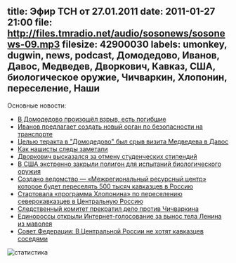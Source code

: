 title: Эфир ТСН от 27.01.2011
date: 2011-01-27 21:00
file: http://files.tmradio.net/audio/sosonews/sosonews-09.mp3
filesize: 42900030
labels: umonkey, dugwin, news, podcast, Домодедово, Иванов, Давос, Медведев, Дворкович, Кавказ, США, биологическое оружие, Чичваркин, Хлопонин, переселение, Наши
---
Основные новости:

<ul>
<li><a href="http://laddove.livejournal.com/56691.html">В Домодедово произошёл взрыв, есть погибшие</a></li>
<li><a href="http://www.infox.ru/authority/state/2011/01/27/Ivanov_pryedlagayet_.phtml">Иванов предлагает создать новый орган по безопасности на транспорте</a></li>
<li><a href="http://www.utro.ru/news/2011/01/26/951868.shtml">Целью теракта в "Домодедово" был срыв визита Медведева в Давос</a></li>
<li><a href="http://dolboeb.livejournal.com/1972312.html">Как нашисты следы заметали</a></li>
<li><a href="http://www.interfax.ru/news.asp?id=173699">Дворкович высказался за отмену студенческих стипендий</a></li>
<li><a href="http://lenta.ru/news/2011/01/27/dugway/">В США экстренно закрыли полигон для испытаний биологического оружия</a></li>
<li><a href="http://svpressa.ru/society/article/37519/">Создано ведомство — «Межрегиональный ресурсный центр» которое будет переселять 500 тысяч кавказцев в Россию</a></li>
<li><a href="http://svpressa.ru/society/article/35352/">Стартовала «программа Хлопонина» по переселению северокавказцев в Центральную Россию</a></li>
<li><a href="http://www.lifenews.ru/news/49246">Следственный комитет прекратил дело против Чичваркина</a></li>
<li><a href="http://goodbyelenin.ru/index/results">Единороссы открыли Интернет-голосование за вынос тела Ленина из маволея</a></li>
<li><a href="http://nr2.ru/policy/313829.html">Совет Федерации: В Центральной России не хотят кавказцев соседями</a></li>
</ul>

![статистика](http://files.tmradio.net/audio/sosonews/sosonews-09.png)
